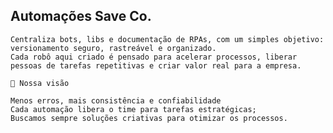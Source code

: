 ## Automações Save Co.

	Centraliza bots, libs e documentação de RPAs, com um simples objetivo: versionamento seguro, rastreável e organizado.	
	Cada robô aqui criado é pensado para acelerar processos, liberar pessoas de tarefas repetitivas e criar valor real para a empresa.
	
	🎯 Nossa visão
	
	Menos erros, mais consistência e confiabilidade
	Cada automação libera o time para tarefas estratégicas;
	Buscamos sempre soluções criativas para otimizar os processos.
